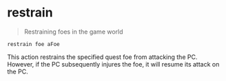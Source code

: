 # restrain

> Restraining foes in the game world

```
restrain foe aFoe
```

This action restrains the specified quest foe from attacking the PC. However, if the PC subsequently injures the foe, it will resume its attack on the PC.
